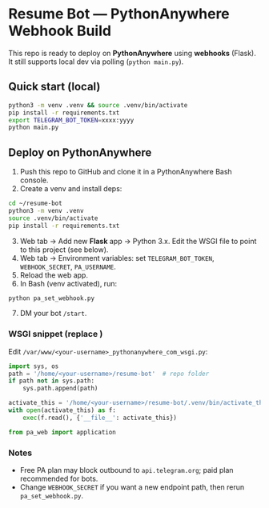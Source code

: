 # Resume Bot — PythonAnywhere Webhook Build

This repo is ready to deploy on **PythonAnywhere** using **webhooks** (Flask).
It still supports local dev via polling (`python main.py`).

## Quick start (local)
```bash
python3 -m venv .venv && source .venv/bin/activate
pip install -r requirements.txt
export TELEGRAM_BOT_TOKEN=xxxx:yyyy
python main.py
```

## Deploy on PythonAnywhere
1) Push this repo to GitHub and clone it in a PythonAnywhere Bash console.
2) Create a venv and install deps:
```bash
cd ~/resume-bot
python3 -m venv .venv
source .venv/bin/activate
pip install -r requirements.txt
```
3) Web tab → Add new **Flask** app → Python 3.x. Edit the WSGI file to point to this project (see below).
4) Web tab → Environment variables: set `TELEGRAM_BOT_TOKEN`, `WEBHOOK_SECRET`, `PA_USERNAME`.
5) Reload the web app.
6) In Bash (venv activated), run:
```bash
python pa_set_webhook.py
```
7) DM your bot `/start`.

### WSGI snippet (replace <your-username>)
Edit `/var/www/<your-username>_pythonanywhere_com_wsgi.py`:
```python
import sys, os
path = '/home/<your-username>/resume-bot'  # repo folder
if path not in sys.path:
    sys.path.append(path)

activate_this = '/home/<your-username>/resume-bot/.venv/bin/activate_this.py'
with open(activate_this) as f:
    exec(f.read(), {'__file__': activate_this})

from pa_web import application
```

### Notes
- Free PA plan may block outbound to `api.telegram.org`; paid plan recommended for bots.
- Change `WEBHOOK_SECRET` if you want a new endpoint path, then rerun `pa_set_webhook.py`.
